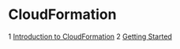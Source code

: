 <!-- 001 AWS CloudFormation - Section Introduction
002 CloudFormation Overview
003 CloudFormation Create Stack Hands On
004 CloudFormation Update and Delete Stack Hands On
005 YAML Crash Course
006 CloudFormation Resources
007 CloudFormation Parameters
008 CloudFormation Mappings
009 CloudFormation Outputs
010 CloudFormation Conditions
011 CloudFormation Intrinsic Functions
012 CloudFormation Rollbacks
013 CloudFormation ChangeSets, Nested Stacks & StackSet
014 CloudFormation Drift -->
# CloudFormation
1 [Introduction to CloudFormation](./1-intro.md)
2 [Getting Started](./2-getting-started.md)

